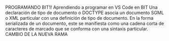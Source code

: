 PROGRAMANDO BIT1! Aprendiendo a programar en VS Code en BIT
Una declaración de tipo de documento o DOCTYPE asocia un documento SGML o XML particular con una 
definición de tipo de documento. En la forma serializada de un documento, este se manifiesta 
como una cadena corta de caracteres de marcado que se conforma con una sintaxis particular.
CAMBIO DE LA NUEVA RAMA